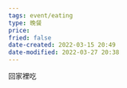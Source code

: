 ```yaml
---
tags: event/eating
type: 晚餐
price: 
fried: false
date-created: 2022-03-15 20:49
date-modified: 2022-03-27 20:38
---
```


回家裡吃